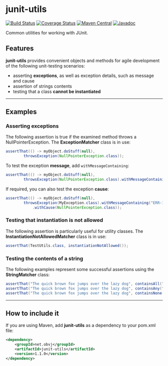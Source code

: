 # junit-utils
[![Build Status](https://travis-ci.org/oswaldobapvicjr/junit-utils.svg?branch=master)](https://travis-ci.org/oswaldobapvicjr/junit-utils)
[![Coverage Status](https://coveralls.io/repos/github/oswaldobapvicjr/junit-utils/badge.svg?branch=master)](https://coveralls.io/github/oswaldobapvicjr/junit-utils?branch=master)
[![Maven Central](https://maven-badges.herokuapp.com/maven-central/net.obvj/junit-utils/badge.svg)](https://maven-badges.herokuapp.com/maven-central/net.obvj/junit-utils)
[![Javadoc](https://javadoc.io/badge2/net.obvj/junit-utils/javadoc.svg)](https://javadoc.io/doc/net.obvj/junit-utils)

Common utilities for working with JUnit.

## Features

**junit-utils** provides convenient objects and methods for agile development of the following unit-testing scenarios:

- asserting **exceptions**, as well as exception details, such as message and cause
- assertion of strings contents
- testing that a class **cannot be instantiated**

----

## Examples

### Asserting exceptions

The following assertion is true if the examined method throws a NullPointerException. The **ExceptionMatcher** class is in use:

```java
assertThat(() -> myObject.doStuff(null),
        throwsException(NullPointerException.class));
```

To test the exception **message**, add `withMessageContaining`:

```java
assertThat(() -> myObject.doStuff(null),
        throwsException(NullPointerException.class).withMessageContaining("ERR-120008"));
```

If required, you can also test the exception **cause**:

```java
assertThat(() -> myObject.doStuff(null),
        throwsException(MyException.class).withMessageContaining("ERR-120008")
            .withCause(NullPointerException.class));
```

### Testing that instantiation is not allowed

The following assertion is particularly useful for utility classes. The **InstantiationNotAllowedMatcher** class is in use:

```java
assertThat(TestUtils.class, instantiationNotAllowed());
```

### Testing the contents of a string

The following examples represent some successful assertions using the **StringMatcher** class:

```java
assertThat("The quick brown fox jumps over the lazy dog", containsAll("fox", "dog"));
assertThat("The quick brown fox jumps over the lazy dog", containsAny("FOX", "dragon").ignoreCase());
assertThat("The quick brown fox jumps over the lazy dog", containsNone("centaur"));
```


----

## How to include it

If you are using Maven, add **junit-utils** as a dependency to your pom.xml file:

```xml
<dependency>
    <groupId>net.obvj</groupId>
    <artifactId>junit-utils</artifactId>
    <version>1.1.0</version>
</dependency>
```
